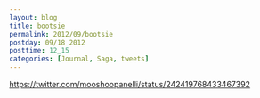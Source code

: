 ```yaml
---
layout: blog
title: bootsie
permalink: 2012/09/bootsie
postday: 09/18 2012
posttime: 12_15
categories: [Journal, Saga, tweets]
---
```


https://twitter.com/mooshoopanelli/status/242419768433467392
